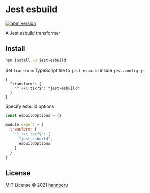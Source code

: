 # Jest esbuild

[![npm version](https://badgen.net/npm/v/jest-esbuild)](https://www.npmjs.com/package/jest-esbuild)

A Jest esbuild transformer

## Install

```bash
npm install -D jest-esbuild
```

Set `transform` TypeScript file to `jest-esbuild` inside `jest.config.js`

```json5
{
  "transform": {
    "^.+\\.tsx?$": "jest-esbuild"
  }
}
```

Specify esbuild options

```js
const esbuildOptions = {}

module.export = {
  transform: {
    "^.+\\.tsx?$": [
      "jest-esbuild",
      esbuildOptions
    ]
  }
}
```

## License

MIT License © 2021 [hannoeru](https://github.com/hannoeru)